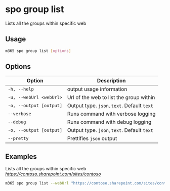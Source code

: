 # spo group list

Lists all the groups within specific web

## Usage

```sh
m365 spo group list [options]
```

## Options

Option|Description
------|-----------
`-h, --help`|output usage information
`-u, --webUrl <webUrl>`|Url of the web to list the group within
`-o, --output [output]`|Output type. `json,text`. Default `text`
`--verbose`|Runs command with verbose logging
`--debug`|Runs command with debug logging
`-o, --output [output]`|Output type. `json,text`. Default `text`
`--pretty`|Prettifies `json` output

## Examples

Lists all the groups within specific web _https://contoso.sharepoint.com/sites/contoso_

```sh
m365 spo group list --webUrl "https://contoso.sharepoint.com/sites/contoso"
```